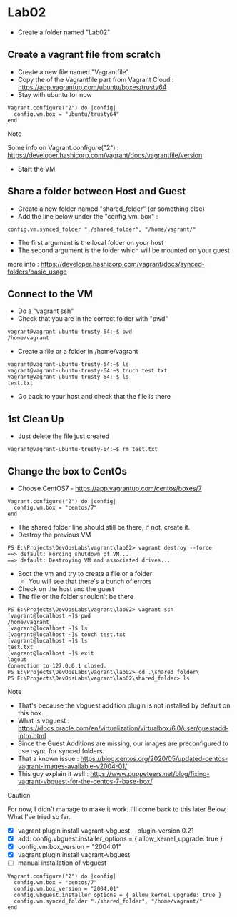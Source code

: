 # Lab02

* Create a folder named "Lab02"

## Create a vagrant file from scratch

* Create a new file named "Vagrantfile"
* Copy the of the Vagrantfile part from Vagrant Cloud : https://app.vagrantup.com/ubuntu/boxes/trusty64
* Stay with ubuntu for now
```
Vagrant.configure("2") do |config|
  config.vm.box = "ubuntu/trusty64"
end
```
> [!NOTE]
> Some info on Vagrant.configure("2") : https://developer.hashicorp.com/vagrant/docs/vagrantfile/version
* Start the VM

## Share a folder between Host and Guest
* Create a new folder named "shared_folder" (or something else)
* Add the line below under the "config_vm_box" :
```
config.vm.synced_folder "./shared_folder", "/home/vagrant/"
```
  * The first argument is the local folder on your host
  * The second argument is the folder which will be mounted on your guest

more info : https://developer.hashicorp.com/vagrant/docs/synced-folders/basic_usage

## Connect to the VM
* Do a "vagrant ssh"
* Check that you are in the correct folder with "pwd"
```
vagrant@vagrant-ubuntu-trusty-64:~$ pwd
/home/vagrant
```
* Create a file or a folder in /home/vagrant
```
vagrant@vagrant-ubuntu-trusty-64:~$ ls
vagrant@vagrant-ubuntu-trusty-64:~$ touch test.txt
vagrant@vagrant-ubuntu-trusty-64:~$ ls
test.txt
```
* Go back to your host and check that the file is there

## 1st Clean Up
* Just delete the file just created
```
vagrant@vagrant-ubuntu-trusty-64:~$ rm test.txt
```

## Change the box to CentOs
* Choose CentOS7 - https://app.vagrantup.com/centos/boxes/7
```
Vagrant.configure("2") do |config|
  config.vm.box = "centos/7"
end
```
* The shared folder line should still be there, if not, create it.
* Destroy the previous VM
```
PS E:\Projects\DevOpsLabs\vagrant\lab02> vagrant destroy --force
==> default: Forcing shutdown of VM...
==> default: Destroying VM and associated drives...
```
* Boot the vm and try to create a file or a folder
  * You will see that there's a bunch of errors
* Check on the host and the guest
* The file or the folder shouldn't be there
```
PS E:\Projects\DevOpsLabs\vagrant\lab02> vagrant ssh
[vagrant@localhost ~]$ pwd
/home/vagrant
[vagrant@localhost ~]$ ls
[vagrant@localhost ~]$ touch test.txt
[vagrant@localhost ~]$ ls
test.txt
[vagrant@localhost ~]$ exit
logout
Connection to 127.0.0.1 closed.
PS E:\Projects\DevOpsLabs\vagrant\lab02> cd .\shared_folder\
PS E:\Projects\DevOpsLabs\vagrant\lab02\shared_folder> ls
```
> [!NOTE]
> * That's because the vbguest addition plugin is not installed by default on this box.
> * What is vbguest : https://docs.oracle.com/en/virtualization/virtualbox/6.0/user/guestadd-intro.html
> * Since the Guest Additions are missing, our images are preconfigured to use rsync for synced folders.
> * That a known issue : https://blog.centos.org/2020/05/updated-centos-vagrant-images-available-v2004-01/
> * This guy explain it well : https://www.puppeteers.net/blog/fixing-vagrant-vbguest-for-the-centos-7-base-box/

> [!CAUTION]
> For now, I didn't manage to make it work.  I'll come back to this later
> Below, What I've tried so far.

- [x] vagrant plugin install vagrant-vbguest --plugin-version 0.21
- [x] add: config.vbguest.installer_options = { allow_kernel_upgrade: true }
- [x] config.vm.box_version = "2004.01"
- [x] vagrant plugin install vagrant-vbguest
- [ ] manual installation of vbguest

```
Vagrant.configure("2") do |config|
  config.vm.box = "centos/7"
  config.vm.box_version = "2004.01"
  config.vbguest.installer_options = { allow_kernel_upgrade: true }
  config.vm.synced_folder "./shared_folder", "/home/vagrant/"
end
```







